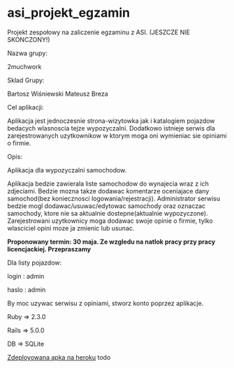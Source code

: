 # asi_projekt_egzamin
Projekt zespołowy na zaliczenie egzaminu z ASI. (JESZCZE NIE SKONCZONY!)

Nazwa grupy: 

2muchwork

Sklad Grupy:

Bartosz Wiśniewski
Mateusz Breza

Cel aplikacji:

Aplikacja jest jednoczesnie strona-wizytowka jak i katalogiem pojazdow bedacych wlasnoscia tejze wypozyczalni. Dodatkowo istnieje serwis dla zarejestrowanych uzytkownikow w ktorym moga oni wymieniac sie opiniami o firmie.

Opis:

Aplikacja dla wypozyczalni samochodow.


Aplikacja bedzie zawierala liste samochodow do wynajecia wraz z ich zdjeciami. Bedzie mozna takze dodawac komentarze oceniajace dany samochod(bez koniecznosci logowania/rejestracji). Administrator serwisu bedzie mogl dodawac/usuwac/edytowac samochody oraz oznaczac samochody, ktore nie sa aktualnie dostepne(aktualnie wypozyczone). Zarejestrowani uzytkownicy moga dodawac swoje opinie o firmie, tylko wlasciciel opini moze ja zmienic lub usunac.


**Proponowany termin: 30 maja. Ze wzgledu na natlok pracy przy pracy licencjackiej. Przepraszamy**


Dla listy pojazdow:

login : admin

haslo : admin

By moc uzywac serwisu z opiniami, stworz konto poprzez aplikacje.

Ruby => 2.3.0

Rails => 5.0.0

DB => SQLite

[Zdeployowana apka na heroku](http://carrtental.herokuapp.com/)     todo
